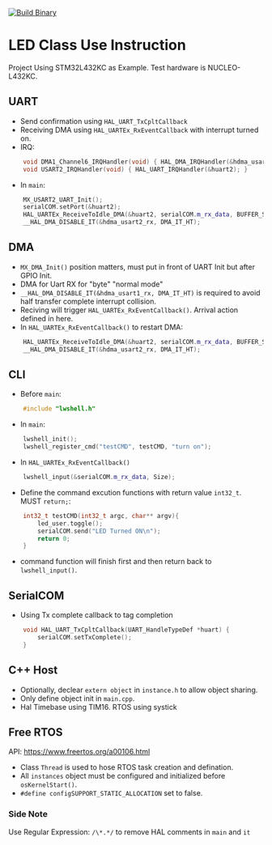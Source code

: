 [![Build Binary](https://github.com/jasonyang-ee/STM32-CLI/actions/workflows/build-all.yml/badge.svg)](https://github.com/jasonyang-ee/STM32-CLI/actions/workflows/build-all.yml)

# LED Class Use Instruction

Project Using STM32L432KC as Example. Test hardware is NUCLEO-L432KC.

## UART
- Send confirmation using `HAL_UART_TxCpltCallback`
- Receiving DMA using `HAL_UARTEx_RxEventCallback` with interrupt turned on.
- IRQ:
```c++
	void DMA1_Channel6_IRQHandler(void) { HAL_DMA_IRQHandler(&hdma_usart2_rx); }
	void USART2_IRQHandler(void) { HAL_UART_IRQHandler(&huart2); }
```
- In `main`:
```c++
	MX_USART2_UART_Init();
	serialCOM.setPort(&huart2);
	HAL_UARTEx_ReceiveToIdle_DMA(&huart2, serialCOM.m_rx_data, BUFFER_SIZE);
	__HAL_DMA_DISABLE_IT(&hdma_usart2_rx, DMA_IT_HT);
```

## DMA

- `MX_DMA_Init()` position matters, must put in front of UART Init but after GPIO Init.
- DMA for Uart RX for "byte" "normal mode"
- `__HAL_DMA_DISABLE_IT(&hdma_usart1_rx, DMA_IT_HT)` is required to avoid half transfer complete interrupt collision.
- Reciving will trigger `HAL_UARTEx_RxEventCallback()`. Arrival action defined in here. 
- In `HAL_UARTEx_RxEventCallback()` to restart DMA:
```c++
	HAL_UARTEx_ReceiveToIdle_DMA(&huart2, serialCOM.m_rx_data, BUFFER_SIZE);
	__HAL_DMA_DISABLE_IT(&hdma_usart2_rx, DMA_IT_HT);
```


## CLI

- Before `main`:
```c++
	#include "lwshell.h"
```

- In `main`:
```c++
	lwshell_init();
	lwshell_register_cmd("testCMD", testCMD, "turn on");
```

- In `HAL_UARTEx_RxEventCallback()`
```c++
	lwshell_input(&serialCOM.m_rx_data, Size);
```

- Define the command excution functions with return value `int32_t`. MUST `return;`:
```c++
	int32_t testCMD(int32_t argc, char** argv){
		led_user.toggle();
		serialCOM.send("LED Turned ON\n");
		return 0;
	}
```

- command function will finish first and then return back to `lwshell_input()`.


## SerialCOM

- Using Tx complete callback to tag completion
```c++
	void HAL_UART_TxCpltCallback(UART_HandleTypeDef *huart) {
		serialCOM.setTxComplete();
	}
```


## C++ Host
- Optionally, declear `extern object` in `instance.h` to allow object sharing.
- Only define object init in `main.cpp`.
- Hal Timebase using TIM16. RTOS using systick





## Free RTOS

API: https://www.freertos.org/a00106.html

- Class `Thread` is used to hose RTOS task creation and defination.
- All `instances` object must be configured and initialized before `osKernelStart()`.
- `#define configSUPPORT_STATIC_ALLOCATION` set to false.







### Side Note

Use Regular Expression: `` /\*.*/ `` to remove HAL comments in `main` and `it`


